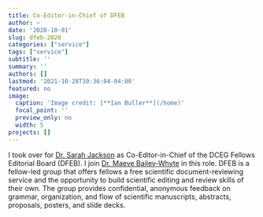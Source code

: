 ```yaml
---
title: Co-Editor-in-Chief of DFEB
author: ~
date: '2020-10-01'
slug: dfeb-2020
categories: ["service"]
tags: ["service"]
subtitle: ''
summary: ''
authors: []
lastmod: '2021-10-28T10:36:04-04:00'
featured: no
image: 
  caption: 'Image credit: [**Ian Buller**](/home)'
  focal_point: ''
  preview_only: no
  width: 5 
projects: []
---
```


I took over for [Dr. Sarah Jackson](https://dceg.cancer.gov/fellowship-training/fellowship-experience/meet-fellows/iib/jackson-sarah) as Co-Editor-in-Chief of the DCEG Fellows Editorial Board (DFEB). I join [Dr. Maeve Bailey-Whyte](https://cpfp.cancer.gov/about-us/cpfp-fellow/maeve-bailey-whyte) in this role. DFEB is a fellow-led group that offers fellows a free scientific document-reviewing service and the opportunity to build scientific editing and review skills of their own. The group provides confidential, anonymous feedback on grammar, organization, and flow of scientific manuscripts, abstracts, proposals, posters, and slide decks.